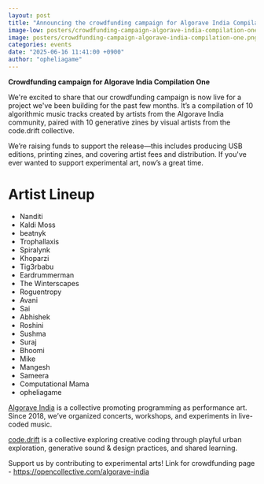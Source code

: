 ```yaml
---
layout: post
title: "Announcing the crowdfunding campaign for Algorave India Compilation One"
image-low: posters/crowdfunding-campaign-algorave-india-compilation-one-low.png
image: posters/crowdfunding-campaign-algorave-india-compilation-one.png
categories: events
date: "2025-06-16 11:41:00 +0900"
author: "opheliagame"
---
```

**Crowdfunding campaign for Algorave India Compilation One**

We're excited to share that our crowdfunding campaign is now live for a project we've been building for the past few months. It’s a compilation of 10 algorithmic music tracks created by artists from the Algorave India community, paired with 10 generative zines by visual artists from the code.drift collective.

We’re raising funds to support the release—this includes producing USB editions, printing zines, and covering artist fees and distribution. If you've ever wanted to support experimental art, now’s a great time.

# Artist Lineup

- Nanditi
- Kaldi Moss
- beatnyk
- Trophallaxis
- Spiralynk
- Khoparzi
- Tig3rbabu
- Eardrummerman
- The Winterscapes
- Roguentropy
- Avani
- Sai
- Abhishek
- Roshini
- Sushma 
- Suraj
- Bhoomi
- Mike
- Mangesh
- Sameera
- Computational Mama 
- opheliagame 


[Algorave India](https://algorave.in) is a collective promoting programming as performance art. Since 2018, we’ve organized concerts, workshops, and experiments in live-coded music.

[code.drift](https://www.ajaibghar.com/codedrift) is a collective exploring creative coding through playful urban exploration, generative sound & design practices, and shared learning.

Support us by contributing to experimental arts! 
Link for crowdfunding page - https://opencollective.com/algorave-india 